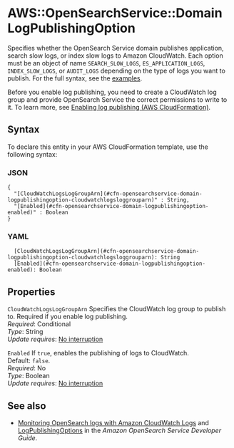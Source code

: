 # AWS::OpenSearchService::Domain LogPublishingOption<a name="aws-properties-opensearchservice-domain-logpublishingoption"></a>

Specifies whether the OpenSearch Service domain publishes application, search slow logs, or index slow logs to Amazon CloudWatch\. Each option must be an object of name `SEARCH_SLOW_LOGS`, `ES_APPLICATION_LOGS`, `INDEX_SLOW_LOGS`, or `AUDIT_LOGS` depending on the type of logs you want to publish\. For the full syntax, see the [examples](https://docs.aws.amazon.com/AWSCloudFormation/latest/UserGuide/aws-resource-opensearchservice-domain.html#aws-resource-opensearchservice-domain--examples)\.

Before you enable log publishing, you need to create a CloudWatch log group and provide OpenSearch Service the correct permissions to write to it\. To learn more, see [Enabling log publishing \(AWS CloudFormation\)](https://docs.aws.amazon.com/opensearch-service/latest/developerguide/createdomain-configure-slow-logs.html#createdomain-configure-slow-logs-cfn)\.

## Syntax<a name="aws-properties-opensearchservice-domain-logpublishingoption-syntax"></a>

To declare this entity in your AWS CloudFormation template, use the following syntax:

### JSON<a name="aws-properties-opensearchservice-domain-logpublishingoption-syntax.json"></a>

```
{
  "[CloudWatchLogsLogGroupArn](#cfn-opensearchservice-domain-logpublishingoption-cloudwatchlogsloggrouparn)" : String,
  "[Enabled](#cfn-opensearchservice-domain-logpublishingoption-enabled)" : Boolean
}
```

### YAML<a name="aws-properties-opensearchservice-domain-logpublishingoption-syntax.yaml"></a>

```
  [CloudWatchLogsLogGroupArn](#cfn-opensearchservice-domain-logpublishingoption-cloudwatchlogsloggrouparn): String
  [Enabled](#cfn-opensearchservice-domain-logpublishingoption-enabled): Boolean
```

## Properties<a name="aws-properties-opensearchservice-domain-logpublishingoption-properties"></a>

`CloudWatchLogsLogGroupArn` <a name="cfn-opensearchservice-domain-logpublishingoption-cloudwatchlogsloggrouparn"></a>
Specifies the CloudWatch log group to publish to\. Required if you enable log publishing\.  
_Required_: Conditional  
_Type_: String  
_Update requires_: [No interruption](https://docs.aws.amazon.com/AWSCloudFormation/latest/UserGuide/using-cfn-updating-stacks-update-behaviors.html#update-no-interrupt)

`Enabled` <a name="cfn-opensearchservice-domain-logpublishingoption-enabled"></a>
If `true`, enables the publishing of logs to CloudWatch\.  
Default: `false`\.  
_Required_: No  
_Type_: Boolean  
_Update requires_: [No interruption](https://docs.aws.amazon.com/AWSCloudFormation/latest/UserGuide/using-cfn-updating-stacks-update-behaviors.html#update-no-interrupt)

## See also<a name="aws-properties-opensearchservice-domain-logpublishingoption--seealso"></a>

- [Monitoring OpenSearch logs with Amazon CloudWatch Logs](https://docs.aws.amazon.com/opensearch-service/latest/developerguide/createdomain-configure-slow-logs.html) and [LogPublishingOptions](https://docs.aws.amazon.com/opensearch-service/latest/developerguide/configuration-api.html#configuration-api-datatypes-logpublishingoptions) in the _Amazon OpenSearch Service Developer Guide_\.
